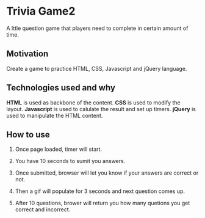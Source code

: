 # Trivia Game2
A lttle question game that players need to complete in certain amount of time.

## Motivation
Create a game to practice HTML, CSS, Javascript and jQuery language.

## Technologies used and why
**HTML** is used as backbone of the content.
**CSS** is used to modify the layout.
**Javascript** is used to calulate the result and set up timers.
**jQuery** is used to manipulate the HTML content.

## How to use
1. Once page loaded, timer will start.

2. You have 10 seconds to sumit you answers.

3. Once submitted, browser will let you know if your answers are correct or not. 

4. Then a gif will populate for 3 seconds and next question comes up.

5. After 10 questions, brower will return you how many quetions you get correct and incorrect.